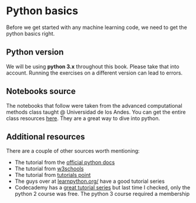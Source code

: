 # Python basics

Before we get started with any machine learning code, we need to get the python basics right. 

## Python version

We will be using **python 3.x** throughout this book. Please take that into account. Running the exercises on a different version can lead to errors.

## Notebooks source

The notebooks that follow were taken from the advanced computational methods class taught @ Universidad de los Andes. You can get the entire class resources [here](https://github.com/ComputoCienciasUniandes/MetodosComputacionalesAvanzados/tree/master/secciones). They are a great way to dive into python. 

## Additional resources 

There are a couple of other sources worth mentioning:

- The tutorial from the [official python docs](https://docs.python.org/3/tutorial/)
- The tutorial from [w3schools](https://www.w3schools.com/python/)
- The tutorial from [tutorials point](https://www.tutorialspoint.com/python/)
- The guys over at [learnpython.org/](https://www.learnpython.org/) have a good tutorial series
- Codecademy has a [great tutorial series](https://www.codecademy.com/learn/learn-python) but last time I checked, only the python 2 course was free. The python 3 course required a membership 
